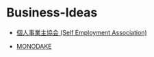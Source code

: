 # Business-Ideas

- [個人事業主協会 (Self Employment Association)](https://github.com/yuzuki-chi/Business-Ideas/tree/master/Self-Employment-Association)

- [MONODAKE](https://github.com/yuzuki-chi/Business-Ideas/tree/master/MONODAKE)